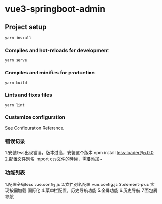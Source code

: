 # vue3-springboot-admin

## Project setup
```
yarn install
```

### Compiles and hot-reloads for development
```
yarn serve
```

### Compiles and minifies for production
```
yarn build
```

### Lints and fixes files
```
yarn lint
```

### Customize configuration
See [Configuration Reference](https://cli.vuejs.org/config/).


### 错误记录
1.安装less出现错误，版本过高，安装这个版本 npm install less-loader@5.0.0
2.配置文件別名 import css文件的時候，需要添加~

### 功能列表
1.配置全局less vue.config.js
2.文件別名配置 vue.config.js
3.element-plus 实现按需加载 国际化
4.菜单栏配置，历史导航功能
5.全屏功能
6.历史导航
7.面包屑导航
